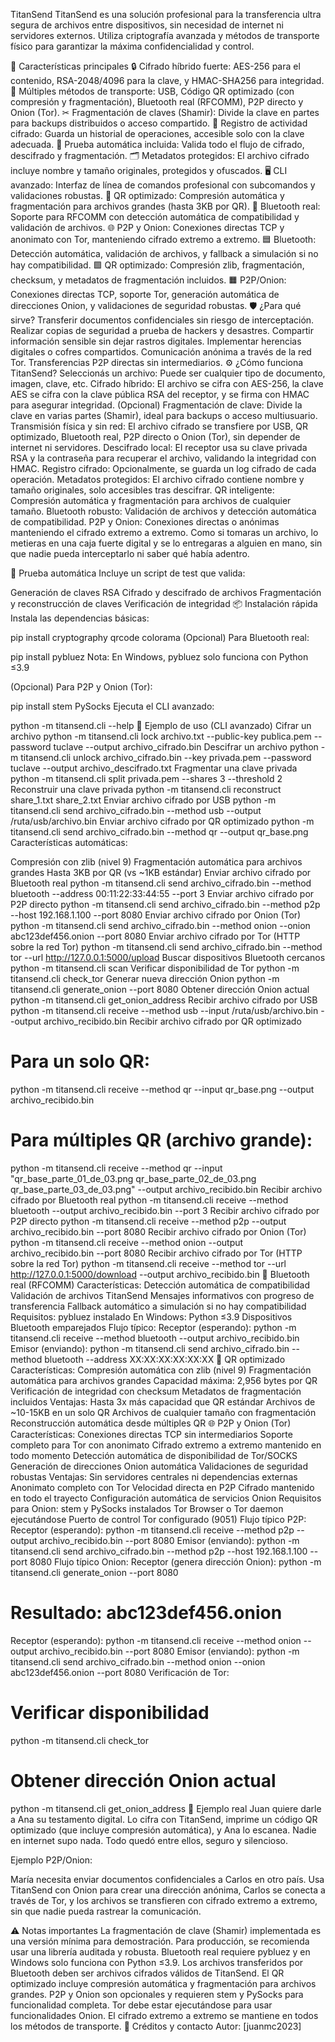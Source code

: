 TitanSend
TitanSend es una solución profesional para la transferencia ultra segura de archivos entre dispositivos, sin necesidad de internet ni servidores externos. Utiliza criptografía avanzada y métodos de transporte físico para garantizar la máxima confidencialidad y control.

🚀 Características principales
🔒 Cifrado híbrido fuerte: AES-256 para el contenido, RSA-2048/4096 para la clave, y HMAC-SHA256 para integridad.
📲 Múltiples métodos de transporte: USB, Código QR optimizado (con compresión y fragmentación), Bluetooth real (RFCOMM), P2P directo y Onion (Tor).
✂ Fragmentación de claves (Shamir): Divide la clave en partes para backups distribuidos o acceso compartido.
📜 Registro de actividad cifrado: Guarda un historial de operaciones, accesible solo con la clave adecuada.
🧪 Prueba automática incluida: Valida todo el flujo de cifrado, descifrado y fragmentación.
🗂️ Metadatos protegidos: El archivo cifrado incluye nombre y tamaño originales, protegidos y ofuscados.
🖥️ CLI avanzado: Interfaz de línea de comandos profesional con subcomandos y validaciones robustas.
📱 QR optimizado: Compresión automática y fragmentación para archivos grandes (hasta 3KB por QR).
🔵 Bluetooth real: Soporte para RFCOMM con detección automática de compatibilidad y validación de archivos.
🌐 P2P y Onion: Conexiones directas TCP y anonimato con Tor, manteniendo cifrado extremo a extremo.
🟦 Bluetooth: Detección automática, validación de archivos, y fallback a simulación si no hay compatibilidad.
🟩 QR optimizado: Compresión zlib, fragmentación, checksum, y metadatos de fragmentación incluidos.
🟧 P2P/Onion: Conexiones directas TCP, soporte Tor, generación automática de direcciones Onion, y validaciones de seguridad robustas.
🛡️ ¿Para qué sirve?
Transferir documentos confidenciales sin riesgo de interceptación.
Realizar copias de seguridad a prueba de hackers y desastres.
Compartir información sensible sin dejar rastros digitales.
Implementar herencias digitales o cofres compartidos.
Comunicación anónima a través de la red Tor.
Transferencias P2P directas sin intermediarios.
⚙️ ¿Cómo funciona TitanSend?
Seleccionás un archivo: Puede ser cualquier tipo de documento, imagen, clave, etc.
Cifrado híbrido: El archivo se cifra con AES-256, la clave AES se cifra con la clave pública RSA del receptor, y se firma con HMAC para asegurar integridad.
(Opcional) Fragmentación de clave: Divide la clave en varias partes (Shamir), ideal para backups o acceso multiusuario.
Transmisión física y sin red: El archivo cifrado se transfiere por USB, QR optimizado, Bluetooth real, P2P directo o Onion (Tor), sin depender de internet ni servidores.
Descifrado local: El receptor usa su clave privada RSA y la contraseña para recuperar el archivo, validando la integridad con HMAC.
Registro cifrado: Opcionalmente, se guarda un log cifrado de cada operación.
Metadatos protegidos: El archivo cifrado contiene nombre y tamaño originales, solo accesibles tras descifrar.
QR inteligente: Compresión automática y fragmentación para archivos de cualquier tamaño.
Bluetooth robusto: Validación de archivos y detección automática de compatibilidad.
P2P y Onion: Conexiones directas o anónimas manteniendo el cifrado extremo a extremo.
Como si tomaras un archivo, lo metieras en una caja fuerte digital y se lo entregaras a alguien en mano, sin que nadie pueda interceptarlo ni saber qué había adentro.

🧪 Prueba automática
Incluye un script de test que valida:

Generación de claves RSA
Cifrado y descifrado de archivos
Fragmentación y reconstrucción de claves
Verificación de integridad
📦 Instalación rápida
Instala las dependencias básicas:

pip install cryptography qrcode colorama
(Opcional) Para Bluetooth real:

pip install pybluez
Nota: En Windows, pybluez solo funciona con Python ≤3.9

(Opcional) Para P2P y Onion (Tor):

pip install stem PySocks
Ejecuta el CLI avanzado:

python -m titansend.cli --help
📝 Ejemplo de uso (CLI avanzado)
Cifrar un archivo
python -m titansend.cli lock archivo.txt --public-key publica.pem --password tuclave --output archivo_cifrado.bin
Descifrar un archivo
python -m titansend.cli unlock archivo_cifrado.bin --key privada.pem --password tuclave --output archivo_descifrado.txt
Fragmentar una clave privada
python -m titansend.cli split privada.pem --shares 3 --threshold 2
Reconstruir una clave privada
python -m titansend.cli reconstruct share_1.txt share_2.txt
Enviar archivo cifrado por USB
python -m titansend.cli send archivo_cifrado.bin --method usb --output /ruta/usb/archivo.bin
Enviar archivo cifrado por QR optimizado
python -m titansend.cli send archivo_cifrado.bin --method qr --output qr_base.png
Características automáticas:

Compresión con zlib (nivel 9)
Fragmentación automática para archivos grandes
Hasta 3KB por QR (vs ~1KB estándar)
Enviar archivo cifrado por Bluetooth real
python -m titansend.cli send archivo_cifrado.bin --method bluetooth --address 00:11:22:33:44:55 --port 3
Enviar archivo cifrado por P2P directo
python -m titansend.cli send archivo_cifrado.bin --method p2p --host 192.168.1.100 --port 8080
Enviar archivo cifrado por Onion (Tor)
python -m titansend.cli send archivo_cifrado.bin --method onion --onion abc123def456.onion --port 8080
Enviar archivo cifrado por Tor (HTTP sobre la red Tor)
python -m titansend.cli send archivo_cifrado.bin --method tor --url http://127.0.0.1:5000/upload
Buscar dispositivos Bluetooth cercanos
python -m titansend.cli scan
Verificar disponibilidad de Tor
python -m titansend.cli check_tor
Generar nueva dirección Onion
python -m titansend.cli generate_onion --port 8080
Obtener dirección Onion actual
python -m titansend.cli get_onion_address
Recibir archivo cifrado por USB
python -m titansend.cli receive --method usb --input /ruta/usb/archivo.bin --output archivo_recibido.bin
Recibir archivo cifrado por QR optimizado
# Para un solo QR:
python -m titansend.cli receive --method qr --input qr_base.png --output archivo_recibido.bin

# Para múltiples QR (archivo grande):
python -m titansend.cli receive --method qr --input "qr_base_parte_01_de_03.png qr_base_parte_02_de_03.png qr_base_parte_03_de_03.png" --output archivo_recibido.bin
Recibir archivo cifrado por Bluetooth real
python -m titansend.cli receive --method bluetooth --output archivo_recibido.bin --port 3
Recibir archivo cifrado por P2P directo
python -m titansend.cli receive --method p2p --output archivo_recibido.bin --port 8080
Recibir archivo cifrado por Onion (Tor)
python -m titansend.cli receive --method onion --output archivo_recibido.bin --port 8080
Recibir archivo cifrado por Tor (HTTP sobre la red Tor)
python -m titansend.cli receive --method tor --url http://127.0.0.1:5000/download --output archivo_recibido.bin
🔵 Bluetooth real (RFCOMM)
Características:
Detección automática de compatibilidad
Validación de archivos TitanSend
Mensajes informativos con progreso de transferencia
Fallback automático a simulación si no hay compatibilidad
Requisitos:
pybluez instalado
En Windows: Python ≤3.9
Dispositivos Bluetooth emparejados
Flujo típico:
Receptor (esperando):
python -m titansend.cli receive --method bluetooth --output archivo_recibido.bin
Emisor (enviando):
python -m titansend.cli send archivo_cifrado.bin --method bluetooth --address XX:XX:XX:XX:XX:XX
📱 QR optimizado
Características:
Compresión automática con zlib (nivel 9)
Fragmentación automática para archivos grandes
Capacidad máxima: 2,956 bytes por QR
Verificación de integridad con checksum
Metadatos de fragmentación incluidos
Ventajas:
Hasta 3x más capacidad que QR estándar
Archivos de ~10-15KB en un solo QR
Archivos de cualquier tamaño con fragmentación
Reconstrucción automática desde múltiples QR
🌐 P2P y Onion (Tor)
Características:
Conexiones directas TCP sin intermediarios
Soporte completo para Tor con anonimato
Cifrado extremo a extremo mantenido en todo momento
Detección automática de disponibilidad de Tor/SOCKS
Generación de direcciones Onion automática
Validaciones de seguridad robustas
Ventajas:
Sin servidores centrales ni dependencias externas
Anonimato completo con Tor
Velocidad directa en P2P
Cifrado mantenido en todo el trayecto
Configuración automática de servicios Onion
Requisitos para Onion:
stem y PySocks instalados
Tor Browser o Tor daemon ejecutándose
Puerto de control Tor configurado (9051)
Flujo típico P2P:
Receptor (esperando):
python -m titansend.cli receive --method p2p --output archivo_recibido.bin --port 8080
Emisor (enviando):
python -m titansend.cli send archivo_cifrado.bin --method p2p --host 192.168.1.100 --port 8080
Flujo típico Onion:
Receptor (genera dirección Onion):
python -m titansend.cli generate_onion --port 8080
# Resultado: abc123def456.onion
Receptor (esperando):
python -m titansend.cli receive --method onion --output archivo_recibido.bin --port 8080
Emisor (enviando):
python -m titansend.cli send archivo_cifrado.bin --method onion --onion abc123def456.onion --port 8080
Verificación de Tor:
# Verificar disponibilidad
python -m titansend.cli check_tor

# Obtener dirección Onion actual
python -m titansend.cli get_onion_address
🧠 Ejemplo real
Juan quiere darle a Ana su testamento digital. Lo cifra con TitanSend, imprime un código QR optimizado (que incluye compresión automática), y Ana lo escanea. Nadie en internet supo nada. Todo quedó entre ellos, seguro y silencioso.

Ejemplo P2P/Onion:

María necesita enviar documentos confidenciales a Carlos en otro país. Usa TitanSend con Onion para crear una dirección anónima, Carlos se conecta a través de Tor, y los archivos se transfieren con cifrado extremo a extremo, sin que nadie pueda rastrear la comunicación.

⚠️ Notas importantes
La fragmentación de clave (Shamir) implementada es una versión mínima para demostración. Para producción, se recomienda usar una librería auditada y robusta.
Bluetooth real requiere pybluez y en Windows solo funciona con Python ≤3.9.
Los archivos transferidos por Bluetooth deben ser archivos cifrados válidos de TitanSend.
El QR optimizado incluye compresión automática y fragmentación para archivos grandes.
P2P y Onion son opcionales y requieren stem y PySocks para funcionalidad completa.
Tor debe estar ejecutándose para usar funcionalidades Onion.
El cifrado extremo a extremo se mantiene en todos los métodos de transporte.
🤝 Créditos y contacto
Autor: [juanmc2023]
